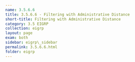 ```yaml
---
name: 3.5.6.6
title: 3.5.6.6 - Filtering with Administrative Distance
short-title: Filtering with Administrative Distance
category: 3.5 EIGRP
collection: eigrp
layout: page
exam: both
sidebar: eigrp\_sidebar
permalink: 3.5.6.6.html
folder: eigrp
---
```


